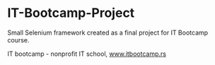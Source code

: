 # IT-Bootcamp-Project
Small Selenium framework created as a final project for IT Bootcamp course.

IT bootcamp - nonprofit IT school, www.itbootcamp.rs
